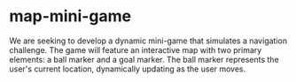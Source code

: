 # map-mini-game
We are seeking to develop a dynamic mini-game that simulates a navigation challenge. The game will feature an interactive map with two primary elements: a ball marker and a goal marker. The ball marker represents the user's current location, dynamically updating as the user moves. 
